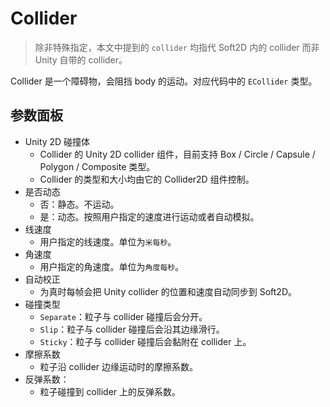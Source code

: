 # Collider
> 除非特殊指定，本文中提到的 `collider` 均指代 Soft2D 内的 collider 而非 Unity 自带的 collider。

Collider 是一个障碍物，会阻挡 body 的运动。对应代码中的 `ECollider` 类型。


## 参数面板
- Unity 2D 碰撞体
  - Collider 的 Unity 2D collider 组件，目前支持 Box / Circle / Capsule / Polygon / Composite 类型。
  - Collider 的类型和大小均由它的 Collider2D 组件控制。
- 是否动态
  - 否：静态。不运动。
  - 是：动态。按照用户指定的速度进行运动或者自动模拟。
- 线速度
  - 用户指定的线速度。单位为`米每秒`。
- 角速度
  - 用户指定的角速度。单位为`角度每秒`。
- 自动校正
  - 为真时每帧会把 Unity collider 的位置和速度自动同步到 Soft2D。
- 碰撞类型
  - `Separate`：粒子与 collider 碰撞后会分开。
  - `Slip`：粒子与 collider 碰撞后会沿其边缘滑行。
  - `Sticky`：粒子与 collider 碰撞后会黏附在 collider 上。
- 摩擦系数
  - 粒子沿 collider 边缘运动时的摩擦系数。
- 反弹系数：
  - 粒子碰撞到 collider 上的反弹系数。

